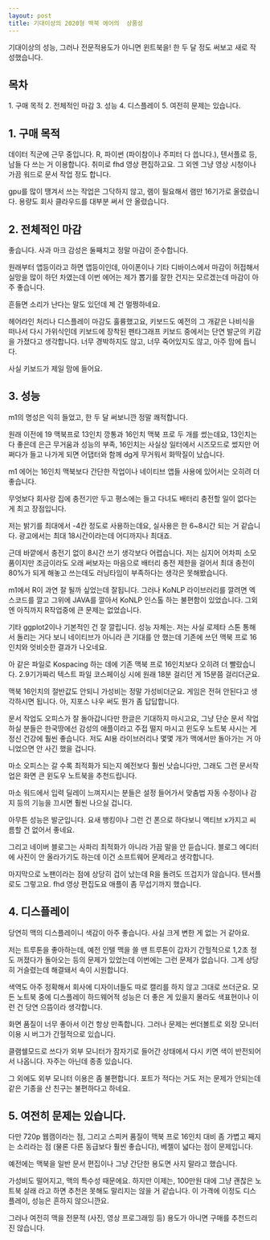 ```yaml
---
layout: post
title: 기대이상의 2020형 맥북 에어의  상품성
---
```


기대이상의 성능, 그러나 전문적용도가 아니면 윈트북을! 한 두 달 정도 써보고 새로 작성했습니다.

<h2>목차</h2>
1. 구매 목적
2. 전체적인 마감
3. 성능
4. 디스플레이
5. 여전히 문제는 있습니다.



<h2>1. 구매 목적</h2>
데이터 직군에 근무 중입니다. R, 파이썬 (파이참이나 주피터 다 씁니다.), 텐서플로 등, 남들 다 쓰는 거 이용합니다. 취미로 fhd 영상 편집하고요. 그 외엔 그냥 영상 시청이나 가끔 워드로 문서 작업 정도 합니다.

gpu를 많이 땡겨서 쓰는 작업은 그닥하지 않고, 램이 필요해서 램만 16기가로 올렸습니다. 용량도 회사 클라우드를 대부분 써서 안 올렸습니다.


<h2>2. 전체적인 마감</h2>
좋습니다. 사과 마크 감성은 둘째치고 정말 마감이 준수합니다. 

원래부터 앱등이라고 하면 앱등이인데, 아이폰이나 기타 디바이스에서 마감이 허접해서 실망을 많이 하던 차였는데 이번 에어는 제가 뽑기를 잘한 건지는 모르겠는데 마감이 아주 좋습니다. 

흔들면 소리가 난다는 말도 있던데 제 건 멀쩡하네요.

헤어라인 처리나 디스플레이 마감도 훌륭했고요, 키보드도 예전의 그 개같은 나비식을 떠나서 다시 가위식인데 키보드에 장착된 펜타그래프 키보드 중에서는 단연 발군의 키감을 가졌다고 생각합니다. 너무 경박하지도 않고, 너무 죽어있지도 않고, 아주 맘에 듭니다. 

사실 키보드가 제일 맘에 들어요.


<h2>3. 성능</h2>
m1의 명성은 익히 들었고, 한 두 달 써보니깐 정말 쾌적합니다. 

원래 이전에 19 맥북프로 13인치 깡통과 16인치 맥북 프로 두 개를 썼는데요, 13인치는 다 좋은데 은근 무거움과 성능의 부족, 16인치는 사실상 일터에서 시즈모드로 썼지만 어쩌다가 들고 나가게 되면 어댑터와 함께 dg게 무거워서 화딱질이 났습니다.

m1 에어는 16인치 맥북보다 간단한 작업이나 네이티브 앱들 사용에 있어서는 오히려 더 좋습니다. 

무엇보다 회사랑 집에 충전기만 두고 평소에는 들고 다녀도 배터리 충전할 일이 없다는 게 최고 장점입니다.

저는 밝기를 최대에서 -4칸 정도로 사용하는데요, 실사용은 한 6~8시간 되는 거 같습니다. 
광고에서는 최대 18시간이라는데 어디까지나 최대죠.

 근데 바깥에서 충전기 없이 8시간 쓰기 생각보다 어렵습니다. 저는 심지어 어차피 소모품이지만 조금이라도 오래 써보자는 마음으로 배터리 충전 제한을 걸어서 최대 충전이 80%가 되게 해놓고 쓰는데도 러닝타임이 부족하다는 생각은 못해봤습니다.

m1에서 R이 과연 잘 될까 싶었는데 잘됩니다. 그러나 KoNLP 라이브러리를 깔려면 엑스코드를 깔고 그위에 JAVA를 깔아서 KoNLP 인스톨 하는 불편함이 있었습니다. 그외엔 아직까지 R작업중에 큰 문제는 없었습니다. 

기타 ggplot2이나 기본적인 건 잘 깔립니다. 성능 자체는. 저는 사실 로제타 스톤 통해서 돌리는 거다 보니 네이티브가 아니라 큰 기대를 안 했는데 기존에 쓰던 맥북 프로 16인치와 엇비슷한 결과가 나오네요.

아 같은 파일로 Kospacing 하는 데에 기존 맥북 프로 16인치보다 오히려 더 빨랐습니다. 2.9기가짜리 텍스트 파일 코스페이싱 시에 원래 18분 걸리던 게 15분쯤 걸리더군요.

맥북 16인치의 절반값도 안되니 가성비는 정말 가성비더군요.
게임은 전혀 안된다고 생각하시면 됩니다. 아, 지포스 나우 써도 뭔가 좀 답답합니다.

문서 작업도 오피스가 잘 돌아갑니다만 한글은 기대하지 마시고요, 그냥 단순 문서 작업하실 분들은 한국땅에선 감성의 애플이라고 주접 떨지 마시고 윈도우 노트북 사시는 게 정신 건강에 훨씬 좋습니다. 저도 AI용 라이브러리나 몇몇 개가 맥에서만 돌아가는 거 아니었으면 안 사긴 했을 겁니다.

마소 오피스는 갈 수록 최적화가 되는지 예전보다 훨씬 낫습니다만, 그래도 그런 문서작업은 화면 큰 윈도우 노트북을 추천드립니다.

마소 워드에서 입력 딜레이 느껴지시는 분들은 설정 들어가서 맞춤법 자동 수정이나 감지 등의 기능을 끄시면 훨씬 나으실 겁니다.

아무튼 성능은 발군입니다. 요새 뱅킹이나 그런 건 폰으로 하다보니 액티브 x가지고 씨름할 건 없어서 좋네요.

그리고 네이버 블로그는 사파리 최적화가 아니라 가끔 말을 안 듣습니다. 블로그 에디터에 사진이 안 올라가기도 하는데 이건 소프트웨어 문제라고 생각합니다.

마지막으로 노팬이라는 점에 상당히 겁이 났는데 R을 돌려도 뜨겁지가 않습니다. 텐서플로도 그렇고요. fhd 영상 편집도요
애플이 좀 무섭기까지 했습니다.



<h2>4. 디스플레이</h2>
당연히 맥의 디스플레이니 색감이 아주 좋습니다. 사실 크게 변한 게 없는 거 같아요.

저는 트루톤을 좋아하는데, 예전 인텔 맥을 쓸 땐 트루톤이 갑자기 간헐적으로 1,2초 정도 꺼졌다가 돌아오는 등의 문제가 있었는데 이번에는 그런 문제가 없습니다. 그게 상당히 거슬렸는데 해결돼서 속이 시원합니다.

색역도 아주 정확해서 회사에 디자이너들도 따로 캘리를 하지 않고 그대로 쓰더군요. 모든 노트북 중에 디스플레이 하드웨어적 성능은 더 좋은 게 있을지 몰라도 색표현이나 이런 건 당연 으뜸이라 생각합니다. 

화면 품질이 너무 좋아서 이건 항상 만족합니다.
그러나 문제는 썬더볼트로 외장 모니터 이용 시 버그가 간헐적으로 있습니다. 

클램쉘모드로 쓰다가 외부 모니터가 잠자기로 들어간 상태에서 다시 키면 색이 반전되어서 나옵니다. 자주는 아닌데 종종 있습니다. 

그 외에도 외부 모니터 이용은 좀 불편합니다. 포트가 적다는 거도 저는 문제가 안되는데 같은 기종을 산 친구는 불편하다고 하네요.



<h2>5. 여전히 문제는 있습니다.</h2>
다만 720p 웹캠이라는 점, 그리고 스피커 품질이 맥북 프로 16인치 대비 좀 가볍고 째지는 소리라는 점 (물론 다른 동급보다 훨씬 좋습니다), 베젤이 넓다는 점이 문제입니다.

예전에는 맥북을 일반 문서 편집이나 그냥 간단한 용도면 사지 말라고 했습니다. 

가성비도 떨어지고, 맥의 특수성 때문에요. 하지만 이제는, 100만원 대에 그냥 괜찮은 노트북 살래 라고 하면 추천은 못해도 말리지는 않을 거 같습니다. 이 가격에 이정도 디스플레이, 성능은 흔하지 않으니깐요. 

그러나 여전히 맥을 전문적 (사진, 영상 프로그래밍 등) 용도가 아니면 구매를 추천드리진 않습니다.